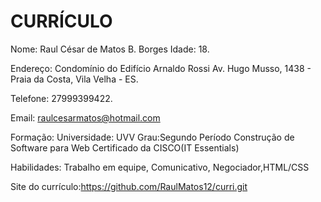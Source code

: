 # CURRÍCULO

Nome:  Raul César de Matos B. Borges Idade: 18.

Endereço: Condomínio do Edifício Arnaldo Rossi Av. Hugo Musso, 1438 - Praia da Costa, Vila Velha - ES.

Telefone: 27999399422. 

Email: raulcesarmatos@hotmail.com 

Formação: Universidade: UVV 
Grau:Segundo Período 
Construção de Software para Web Certificado da CISCO(IT Essentials)

Habilidades:  Trabalho em equipe, Comunicativo, Negociador,HTML/CSS

Site do currículo:https://github.com/RaulMatos12/curri.git
